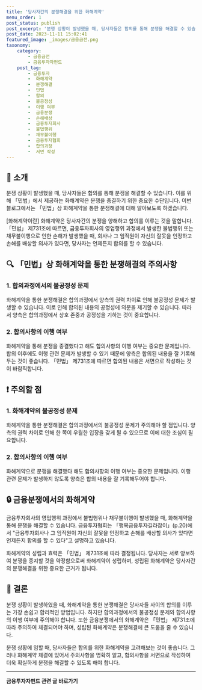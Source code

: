```yaml
---
title: '당사자간의 분쟁해결을 위한 화해계약'
menu_order: 1
post_status: publish
post_excerpt: '분쟁 상황이 발생했을 때, 당사자들은 합의를 통해 분쟁을 해결할 수 있습니다. 이를 위해  민법 에서 제공하는 화해계약은 분쟁을 종결하기 위한 중요한 수단입니다. 이번 블로그에서는  민법 상 화해계약을 통한 분쟁해결에 대해 알아보도록 하겠습니다.'
post_date: 2023-11-11 15:02:41
featured_image: _images/금융금전.png
taxonomy:
    category:
        - 금융금전
        - 금융투자자펀드
    post_tag:
        - 금융투자
        -  화해계약
        -  분쟁해결
        -  민법
        -  합의
        -  불공정성
        -  이행 여부
        -  금융분쟁
        -  손해배상
        -  금융투자회사
        -  불법행위
        -  채무불이행
        -  금융투자협회
        -  합의과정
        -  서면 작성
---
```



## 📝 소개
분쟁 상황이 발생했을 때, 당사자들은 합의를 통해 분쟁을 해결할 수 있습니다. 이를 위해 「민법」에서 제공하는 화해계약은 분쟁을 종결하기 위한 중요한 수단입니다. 이번 블로그에서는 「민법」상 화해계약을 통한 분쟁해결에 대해 알아보도록 하겠습니다.

[화해계약이란]
화해계약은 당사자간의 분쟁을 양해하고 합의를 이루는 것을 말합니다. 「민법」 제731조에 따르면, 금융투자회사의 영업행위 과정에서 발생한 불법행위 또는 채무불이행으로 인한 손해가 발생했을 때, 회사나 그 임직원이 자신의 잘못을 인정하고 손해를 배상할 의사가 있다면, 당사자는 언제든지 합의를 할 수 있습니다.

## 🔍 「민법」상 화해계약을 통한 분쟁해결의 주의사항

### 1. 합의과정에서의 불공정성 문제
화해계약을 통한 분쟁해결은 합의과정에서 양측의 권력 차이로 인해 불공정성 문제가 발생할 수 있습니다. 이로 인해 합의된 내용의 공정성에 의문을 제기할 수 있습니다. 따라서 양측은 합의과정에서 상호 존중과 공정성을 기하는 것이 중요합니다.

### 2. 합의사항의 이행 여부
화해계약을 통해 분쟁을 종결했다고 해도 합의사항의 이행 여부는 중요한 문제입니다. 합의 이후에도 이행 관련 문제가 발생할 수 있기 때문에 양측은 합의된 내용을 잘 기록해 두는 것이 좋습니다. 「민법」 제731조에 따르면 합의된 내용은 서면으로 작성하는 것이 바람직합니다.

## ❗ 주의할 점

### 1. 화해계약의 불공정성 문제
화해계약을 통한 분쟁해결은 합의과정에서의 불공정성 문제가 주의해야 할 점입니다. 양측의 권력 차이로 인해 한 쪽이 우월한 입장을 갖게 될 수 있으므로 이에 대한 조심이 필요합니다.

### 2. 합의사항의 이행 여부
화해계약으로 분쟁을 해결했다 해도 합의사항의 이행 여부는 중요한 문제입니다. 이행 관련 문제가 발생하지 않도록 양측은 합의 내용을 잘 기록해두어야 합니다.

## 🔒 금융분쟁에서의 화해계약

금융투자회사의 영업행위 과정에서 불법행위나 채무불이행이 발생했을 때, 화해계약을 통해 분쟁을 해결할 수 있습니다. 금융투자협회는 「행복금융투자길라잡이」(p.20)에서 "금융투자회사나 그 임직원이 자신의 잘못을 인정하고 손해를 배상할 의사가 있다면 언제든지 합의를 할 수 있다"고 설명하고 있습니다.

화해계약의 성립과 효력은 「민법」 제731조에 따라 결정됩니다. 당사자는 서로 양보하여 분쟁을 종지할 것을 약정함으로써 화해계약이 성립하며, 성립된 화해계약은 당사자간의 분쟁해결을 위한 중요한 근거가 됩니다.

## 📝 결론

분쟁 상황이 발생하였을 때, 화해계약을 통한 분쟁해결은 당사자들 사이의 합의를 이루는 가장 손쉽고 합리적인 방법입니다. 하지만 합의과정에서의 불공정성 문제와 합의사항의 이행 여부에 주의해야 합니다. 또한 금융분쟁에서의 화해계약은 「민법」 제731조에 따라 주의하여 체결되어야 하며, 성립된 화해계약은 분쟁해결에 큰 도움을 줄 수 있습니다. 

분쟁 상황에 임할 때, 당사자들은 합의를 위한 화해계약을 고려해보는 것이 좋습니다. 그러나 화해계약 체결에 있어서 주의사항을 명확히 알고, 합의사항을 서면으로 작성하여 더욱 확실하게 분쟁을 해결할 수 있도록 해야 합니다.
<!-- wp:separator -->
<hr class="wp-block-separator has-alpha-channel-opacity"/>
<!-- /wp:separator -->

<!-- wp:group {"backgroundColor":"base","layout":{"type":"constrained"}} -->
<div class="wp-block-group has-base-background-color has-background"><!-- wp:paragraph {"align":"center","fontSize":"medium"} -->
<p class="has-text-align-center has-large-font-size"><strong>금융투자자펀드 관련 글 바로가기</strong></p>
<!-- /wp:paragraph -->


<!-- wp:latest-posts {"categories":[{"id":13443,"count":19,"description":"","link":"https://uknowlaw.com/category/%ea%b8%88%ec%9c%b5%ed%88%ac%ec%9e%90%ec%9e%90%ed%8e%80%eb%93%9c/","name":"금융투자자펀드","slug":"금융투자자펀드","taxonomy":"category","parent":0,"meta":[],"_links":{"self":[{"href":"https://uknowlaw.com/wp-json/wp/v2/categories/13443"}],"collection":[{"href":"https://uknowlaw.com/wp-json/wp/v2/categories"}],"about":[{"href":"https://uknowlaw.com/wp-json/wp/v2/taxonomies/category"}],"wp:post_type":[{"href":"https://uknowlaw.com/wp-json/wp/v2/posts?categories=13443"}],"curies":[{"name":"wp","href":"https://api.w.org/{rel}","templated":true}]}}],"postsToShow":100,"excerptLength":28,"postLayout":"grid","columns":2,"featuredImageAlign":"left","featuredImageSizeSlug":"large","fontSize":18px} /--></div>
<!-- /wp:group -->